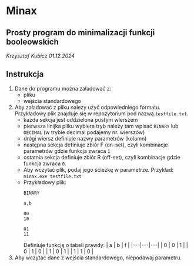 # Minax
## Prosty program do minimalizacji funkcji booleowskich
*Krzysztof Kubicz 01.12.2024*

## Instrukcja
1. Dane do programu można załadować z:
    - pliku
    - wejścia standardowego
2. Aby załadować z pliku należy użyć odpowiedniego formatu. Przykładowy plik znajduje się w repozytorium pod nazwą `testfile.txt`.
    - każda sekcja jest oddzielona pustym wierszem
    - pierwsza linijka pliku wybiera tryb należy tam wpisać `BINARY` lub `DECIMAL` (w trybie decimal podajemy nr. wierszów)
    - drógi wiersz definiuje nazwy parametrów (kolumn)
    - następna sekcja definiuje zbiór F (on-set), czyli kombinacje parametrów gdzie funkcja zwraca `1`
    - ostatnia sekcja definiuje zbiór R (off-set), czyli kombinacje gdzie funkcja zwraca `0`.
    - Aby wczytać plik, podaj jego ścieżkę w parametrze. Przykład:
    `minax.exe testfile.txt`
    - Przykładowy plik:
        ```
        BINARY

        a,b

        00
        10

        01
        11
        ```
        Definiuje funkcję o tabeli prawdy:
        | a | b | f |
        |---|---|---|
        | 0 | 0 | 1 |
        | 0 | 1 | 0 |
        | 1 | 0 | 1 |
        | 1 | 1 | 0 |
3. Aby wczytać dane z wejścia standardowego, niepodawaj parametru.